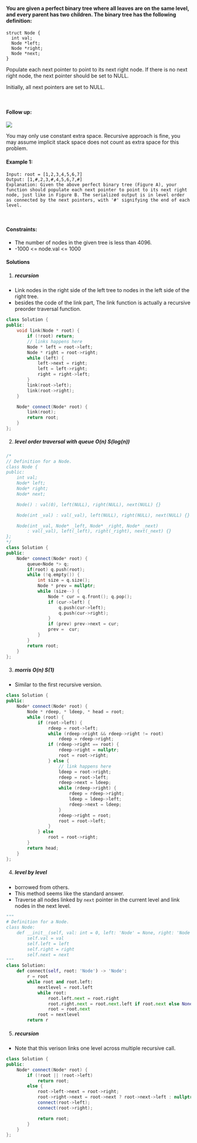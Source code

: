 #### You are given a perfect binary tree where all leaves are on the same level, and every parent has two children. The binary tree has the following definition:

```
struct Node {
  int val;
  Node *left;
  Node *right;
  Node *next;
}
```

Populate each next pointer to point to its next right node. If there is no next right node, the next pointer should be set to NULL.

Initially, all next pointers are set to NULL.

 

#### Follow up:

![](https://assets.leetcode.com/uploads/2019/02/14/116_sample.png)

You may only use constant extra space.
Recursive approach is fine, you may assume implicit stack space does not count as extra space for this problem.
 

#### Example 1:



```
Input: root = [1,2,3,4,5,6,7]
Output: [1,#,2,3,#,4,5,6,7,#]
Explanation: Given the above perfect binary tree (Figure A), your function should populate each next pointer to point to its next right node, just like in Figure B. The serialized output is in level order as connected by the next pointers, with '#' signifying the end of each level.
```
 

#### Constraints:

- The number of nodes in the given tree is less than 4096.
- -1000 <= node.val <= 1000

#### Solutions

1. ##### recursion

- Link nodes in the right side of the left tree to nodes in the left side of the right tree.
- besides the code of the link part, The link function is actually a recursive preorder traversal function.

```cpp
class Solution {
public:
    void link(Node * root) {
        if (!root) return;
        // links happens here
        Node * left = root->left;
        Node * right = root->right;
        while (left) {
            left->next = right;
            left = left->right;
            right = right->left;
        }
        link(root->left);
        link(root->right);
    }

    Node* connect(Node* root) {
        link(root);
        return root;
    }
};
```

2. ##### level order traversal with queue  O(n) S(log(n))

```cpp
/*
// Definition for a Node.
class Node {
public:
    int val;
    Node* left;
    Node* right;
    Node* next;

    Node() : val(0), left(NULL), right(NULL), next(NULL) {}

    Node(int _val) : val(_val), left(NULL), right(NULL), next(NULL) {}

    Node(int _val, Node* _left, Node* _right, Node* _next)
        : val(_val), left(_left), right(_right), next(_next) {}
};
*/
class Solution {
public:
    Node* connect(Node* root) {
        queue<Node *> q;
        if(root) q.push(root);
        while (!q.empty()) {
            int size = q.size();
            Node * prev = nullptr;
            while (size--) {
                Node * cur = q.front(); q.pop();
                if (cur->left) {
                    q.push(cur->left);
                    q.push(cur->right);
                }
                if (prev) prev->next = cur;
                prev =  cur;
            }
        }
        return root;
    }
};
```


3. ##### morris O(n) S(1)

- Similar to the first recursive version.

```cpp
class Solution {
public:
    Node* connect(Node* root) {
        Node * rdeep, * ldeep, * head = root;
        while (root) {
            if (root->left) {
                rdeep = root->left;
                while (rdeep->right && rdeep->right != root)
                    rdeep = rdeep->right;
                if (rdeep->right == root) {
                    rdeep->right = nullptr;
                    root = root->right;
                } else {
                    // link happens here
                    ldeep = root->right;
                    rdeep = root->left;
                    rdeep->next = ldeep;
                    while (rdeep->right) {
                        rdeep = rdeep->right;
                        ldeep = ldeep->left;
                        rdeep->next = ldeep;
                    }
                    rdeep->right = root;
                    root = root->left;
                }
            } else
                root = root->right;
        }
        return head;
    }
};
```

4. ##### level by level

- borrowed from others.
- This method seems like the standard answer.
- Traverse all nodes linked by `next` pointer in the current level and link nodes in the next level.

```python
"""
# Definition for a Node.
class Node:
    def __init__(self, val: int = 0, left: 'Node' = None, right: 'Node' = None, next: 'Node' = None):
        self.val = val
        self.left = left
        self.right = right
        self.next = next
"""
class Solution:
    def connect(self, root: 'Node') -> 'Node':
        r = root
        while root and root.left:
            nextlevel = root.left
            while root:
                root.left.next = root.right
                root.right.next = root.next.left if root.next else None
                root = root.next
            root = nextlevel
        return r
```

5. ##### recursion

- Note that this verison links one level across multiple recursive call. 

```cpp
class Solution {
public:
    Node* connect(Node* root) {
        if (!root || !root->left)
            return root;
        else {
            root->left->next = root->right;
            root->right->next = root->next ? root->next->left : nullptr;
            connect(root->left);
            connect(root->right);

            return root;
        }
    }
};
```